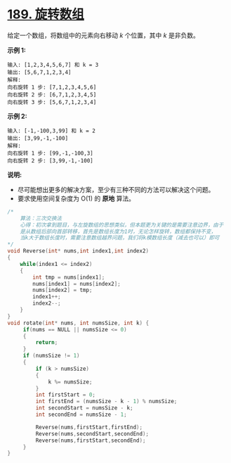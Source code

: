 # [189. 旋转数组](https://leetcode-cn.com/problems/rotate-array/)

给定一个数组，将数组中的元素向右移动 *k* 个位置，其中 *k* 是非负数。

**示例 1:**

```
输入: [1,2,3,4,5,6,7] 和 k = 3
输出: [5,6,7,1,2,3,4]
解释:
向右旋转 1 步: [7,1,2,3,4,5,6]
向右旋转 2 步: [6,7,1,2,3,4,5]
向右旋转 3 步: [5,6,7,1,2,3,4]
```

**示例 2:**

```
输入: [-1,-100,3,99] 和 k = 2
输出: [3,99,-1,-100]
解释: 
向右旋转 1 步: [99,-1,-100,3]
向右旋转 2 步: [3,99,-1,-100]
```

**说明:**

- 尽可能想出更多的解决方案，至少有三种不同的方法可以解决这个问题。
- 要求使用空间复杂度为 O(1) 的 **原地** 算法。



```c
/*
    算法：三次交换法
    心得：初次拿到题目，与左旋数组的思想类似，但本题更为关键的是需要注意边界，由于
    是从数组后部向首部转移，首先是数组长度为1时，无论怎样旋转，数组都保持不变，
    当k大于数组长度时，需要注意数组越界问题，我们将k模数组长度（减去也可以）即可
*/
void Reverse(int* nums,int index1,int index2)
{
    while(index1 <= index2)
    {
        int tmp = nums[index1];
        nums[index1] = nums[index2];
        nums[index2] = tmp;
        index1++;
        index2--;
    }
}
void rotate(int* nums, int numsSize, int k) {
     if(nums == NULL || numsSize <= 0)
     {
         return;
     }
	 if (numsSize != 1)
	 {
		 if (k > numsSize)
		 {
			 k %= numsSize;
		 }
		 int firstStart = 0;
		 int firstEnd = (numsSize - k - 1) % numsSize;
		 int secondStart = numsSize - k;
		 int secondEnd = numsSize - 1;

		 Reverse(nums,firstStart,firstEnd); 
		 Reverse(nums,secondStart,secondEnd);
		 Reverse(nums,firstStart,secondEnd);
	 }
}
```

